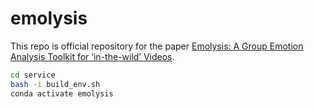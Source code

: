 # emolysis

This repo is official repository for the paper [Emolysis: A Group Emotion Analysis Toolkit for ‘in-the-wild’ Videos]().

```bash
cd service
bash -i build_env.sh
conda activate emolysis
```